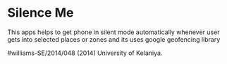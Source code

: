 # Silence Me
This apps helps to get phone in silent mode automatically whenever user gets into selected places or zones 
and its uses google geofencing library

#williams-SE/2014/048 (2014) University of Kelaniya.